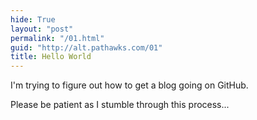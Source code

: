 ```yaml
---
hide: True
layout: "post"  
permalink: "/01.html"  
guid: "http://alt.pathawks.com/01"  
title: Hello World
---
```


I'm trying to figure out how to get a blog going on GitHub.

Please be patient as I stumble through this process...
